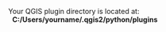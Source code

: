 <html>
<body style='background-color:##D7ECF8;'>

Your QGIS plugin directory is located at:<br>
&nbsp;&nbsp;<b>C:/Users/yourname/.qgis2/python/plugins</b>
</body>
</html>

